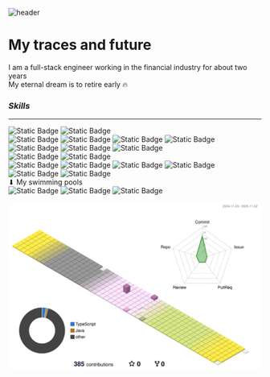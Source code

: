 
![header](https://capsule-render.vercel.app/api?type=waving&color=timeGradient&height=150&section=header&text=Hello%20welcome%20to%20my%20page&fontSize=35&animation=fadeIn&rotate=-5)

# **My traces and future**
I am a full-stack engineer working in the financial industry for about two years   
My eternal dream is to retire early 🔥


### *Skills*
-------------
![Static Badge](https://img.shields.io/badge/Java-%234B4B77?logo=openjdk&logoColor=%234B4B77&color=%23F7DF1E)  ![Static Badge](https://img.shields.io/badge/C-%2300599C?logo=C&color=%2300599C)   
![Static Badge](https://img.shields.io/badge/JavaScript-%234B4B77?logo=JavaScript&logoColor=%234B4B77&color=%23F7DF1E) ![Static Badge](https://img.shields.io/badge/Spring-%236DB33F?logo=spring&logoColor=%236DB33F&color=%23339933) ![Static Badge](https://img.shields.io/badge/Vue.js-%234FC08D?logo=vuedotjs&logoColor=%23FFFFFF&color=%234FC08D) ![Static Badge](https://img.shields.io/badge/React-%2361DAFB?logo=react&logoColor=%23FFFFFF&color=%2361DAFB) ![Static Badge](https://img.shields.io/badge/TypeScript-%233178C6?logo=typescript&logoColor=%23FFFFFF&color=%233178C6) ![Static Badge](https://img.shields.io/badge/Node.js-%23339933?logo=nodedotjs&logoColor=%23F7DF1E&color=%23339933)  ![Static Badge](https://img.shields.io/badge/TailwindCSS-%2306B6D4?logo=tailwindcss&logoColor=%23FFFFFF&color=%2306B6D4)   
![Static Badge](https://img.shields.io/badge/Oracle-%23F80000?logo=oracle&logoColor=%23FFFFFF&color=%23F80000) ![Static Badge](https://img.shields.io/badge/MySql-%234479A1?logo=mysql&logoColor=%23FFFFFF&color=%234479A1)   
![Static Badge](https://img.shields.io/badge/Git-%23F05032?logo=git&logoColor=%23FFFFFF&color=%23F05032) ![Static Badge](https://img.shields.io/badge/GitLab-%23FC6D26?logo=gitlab&logoColor=%23FFFFFF&color=%23FC6D26)
 ![Static Badge](https://img.shields.io/badge/Eclipse-%232C2255?logo=eclipseide&logoColor=%23FFFFFF&color=%232C2255) ![Static Badge](https://img.shields.io/badge/IntelliJ-%23000000?logo=intellijidea&logoColor=%23FFFFFF&color=%23000000) ![Static Badge](https://img.shields.io/badge/VSCode-%23007ACC?logo=visualstudiocode&logoColor=%23FFFFFF&color=%23007ACC) ![Static Badge](https://img.shields.io/badge/Insomnia-%234000BF?logo=insomnia&logoColor=%23FFFFFF&color=%234000BF)   
⬇ My swimming pools   
![Static Badge](https://img.shields.io/badge/Notion-%23000000?logo=notion&logoColor=%23FFFFFF&color=%23000000) ![Static Badge](https://img.shields.io/badge/AdobePremierePro-%239999FF?logo=adobepremierepro&logoColor=%23FFFFFF&color=%239999FF) ![Static Badge](https://img.shields.io/badge/Figma-%23F24E1E?logo=figma&logoColor=%23FFFFFF&color=%23F24E1E) 
   


![](./profile-3d-contrib/profile-season.svg)

<!--
**Soocone/Soocone** is a ✨ _special_ ✨ repository because its `README.md` (this file) appears on your GitHub profile.

Here are some ideas to get you started:

- 🔭 I’m currently working on ...
- 🌱 I’m currently learning ...
- 👯 I’m looking to collaborate on ...
- 🤔 I’m looking for help with ...
- 💬 Ask me about ...
- 📫 How to reach me: ...
- 😄 Pronouns: ...
- ⚡ Fun fact: ...
-->
